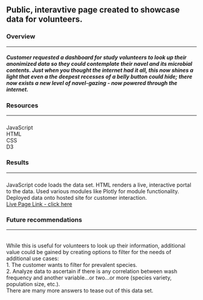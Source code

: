 ## Public, interavtive page created to showcase data for volunteers.
### Overview 
---
#####  Customer requested a dashboard for study volunteers to look up their anonimized data so they could contemplate their navel and its microbial contents.  Just when you thought the internet had it all, this now shines a light that even a the deepest recesses of a belly button could hide; there now exists a new level of navel-gazing - now powered through the internet.


### Resources  
---

#####
JavaScript  
HTML  
CSS  
D3  

### Results
---
#####  
JavaScript code loads the data set.  HTML renders a live, interactive portal to the data.  Used various modules like Plotly for module functionality.  Deployed data onto hosted site for customer interaction.  
[Live Page Link - click here](https://trentbrunson.github.io/plotly_deploy/)  

### Future recommendations
---
######  
While this is useful for volunteers to look up their information, additional value could be gained by creating options to filter for the needs of additional use cases:  
     1. The customer wants to filter for prevalent species.  
     2. Analyze data to ascertain if there is any correlation between wash frequency and another variable...or two...or more (species variety, population size, etc.).  
There are many more answers to tease out of this data set.
